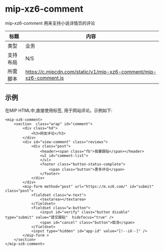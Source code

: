 ﻿# mip-xz6-comment

mip-xz6-comment 用来支持小说详情页的评论

标题|内容
----|----
类型|业务
支持布局|N/S
所需脚本|https://c.mipcdn.com/static/v1/mip-xz6-comment/mip-xz6-comment.js

## 示例

在MIP HTML中,直接使用标签, 用于网站评论。示例如下:

```
<mip-xz6-comment>
    <section  class="wrap" id="comment">
        <div class="hd">
            <h3>网友评论</h3>
        </div>
        <div id="view-comment" class="reviews">
            <div class="post">
                <header><span class="fb">我要跟贴</span></header>
                <ul id="comment-list">
                </ul>
                <footer class="button-status-complete">
                    <span class="button">更多评论</span>
                </footer>
            </div>
        </div>
        <mip-form method="post" url="https://m.xz6.com/" id="submit" class="post">
            <fieldset class="w-text">
                <textarea></textarea>
            </fieldset>
            <fieldset class="w-button">
                <input id="verify" class="button disable" type="submit" value="提交跟贴"  hidefocus="true" />
                <span id="cancel" class="button">取消</span>
            </fieldset>
            <input type="hidden" id="app-id" value="[!--id--]" />
        </mip-form >
    </section>
</mip-xz6-comment>
```
